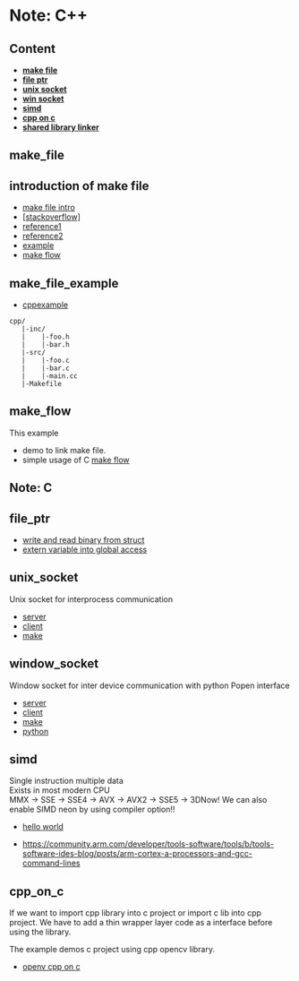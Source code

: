 # Note: C++ 

## Content  

* **[make file](#make_file)**  
* **[file ptr](#file_ptr)**  
* **[unix socket](#unix_socket)**  
* **[win socket](#window_socket)**  
* **[simd](#simd)**  
* **[cpp on c](#cpp_on_c)**  
* **[shared library linker](https://amir.rachum.com/blog/2016/09/17/shared-libraries/)**

## make_file

## introduction of make file

* [make file intro](./makefile.md)
* [[stackoverflow]](https://stackoverflow.com/questions/2481269/how-to-make-a-simple-c-makefile?answertab=votes#tab-top)
* [reference1](http://nuclear.mutantstargoat.com/articles/make/)  
* [reference2](https://www.gnu.org/software/make/manual/make.html#Recursion)  
* [example](#make_file_example)  
* [make flow](#make_flow)  


## make_file_example
- [cppexample](./cpp/Makefile)  
```
cpp/
   |-inc/
   |    |-foo.h
   |    |-bar.h
   |-src/
   |    |-foo.c
   |    |-bar.c
   |    |-main.cc
   |-Makefile
```  

## make_flow  

This example  
* demo to link make file.  
* simple usage of C [make flow](./c/makeflow/readme.md)  


## Note: C  

## file_ptr  

- [write and read binary from struct](./c/fwrite_read.c)  
- [extern variable into global access](./c/fwrite_read.c)  

## unix_socket  

Unix socket for interprocess communication  

* [server](./c/unix_socket/server.c)  
* [client](./c/unix_socket/client.c)  
* [make](./c/unix_socket/Makefile)  

## window_socket  

Window socket for inter device communication with python Popen interface

* [server](./c/window_socket/win_server.c)  
* [client](./c/window_socket/win_client.c)  
* [make](./c/window_socket/Makefile)  
* [python](./c/window_socket/pipe_test.py)  

## simd  

Single instruction multiple data  
Exists in most modern CPU  
MMX -> SSE -> SSE4 -> AVX -> AVX2 -> SSE5 -> 3DNow!
We can also enable SIMD neon by using compiler option!!

* [hello world](./c/simd/simd.c)  

* https://community.arm.com/developer/tools-software/tools/b/tools-software-ides-blog/posts/arm-cortex-a-processors-and-gcc-command-lines

## cpp_on_c  

If we want to import cpp library into c project or 
import c lib into cpp project.
We have to add a thin wrapper layer code as a interface before using the library.

The example demos c project using cpp opencv library.

* [openv cpp on c](./c/cpp_on_c) 








